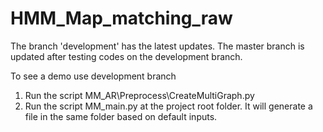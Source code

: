 # HMM_Map_matching_raw

The branch 'development' has the latest updates. The master branch is updated after testing codes on the development branch.

To see a demo use development branch

1. Run the script MM_AR\Preprocess\CreateMultiGraph.py
2. Run the script MM_main.py at the project root folder. It will generate a file in the same folder based on default inputs.
